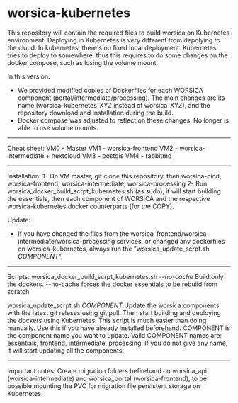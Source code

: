 # worsica-kubernetes

This repository will contain the required files to build worsica on Kubernetes environment.
Deploying in Kubernetes is very different from depolying to the cloud. In kubernetes, there's no fixed local deployment. Kubernetes tries to deploy to somewhere, thus this requires to do some changes on the docker compose, such as losing the volume mount.

In this version:
- We provided modified copies of Dockerfiles for each WORSICA component (portal/intermediate/processing). The main changes are its name (worsica-kubernetes-XYZ instead of worsica-XYZ), and the repository download and installation during the build.
- Docker compose was adjusted to reflect on these changes. No longer is able to use volume mounts.

---------------
Cheat sheet:
VM0 - Master
VM1 - worsica-frontend
VM2 - worsica-intermediate + nextcloud
VM3 - postgis
VM4 - rabbitmq

---------------
Installation:
1- On VM master, git clone this repository, then worsica-cicd, worsica-frontend, worsica-intermediate, worsica-processing
2- Run worsica_docker_build_scrpt_kubernetes.sh (as sudo), it will start building the essentials, then each component of WORSICA and the respective worsica-kubernetes docker counterparts (for the COPY).

Update:
- If you have changed the files from the worsica-frontend/worsica-intermediate/worsica-processing services, or changed any dockerfiles on worsica-kubernetes, always run the "worsica_update_scrpt.sh *COMPONENT*". 

---------------
Scripts:
worsica_docker_build_scrpt_kubernetes.sh *--no-cache*
Build only the dockers. --no-cache forces the docker essentials to be rebuild from scratch

worsica_update_scrpt.sh *COMPONENT*
Update the worsica components with the latest git releses using git pull. Then start building and deploying the dockers using Kubernetes. This script is much easier than doing manually. Use this if you have already installed beforehand.
COMPONENT is the component name you want to update. 
Valid COMPONENT names are: essentials, frontend, intermediate, processing.
If you do not give any name, it will start updating all the components.

----------------
Important notes:
Create migration folders befirehand on worsica_api (worsica-intermediate) and worsica_portal (worsica-frontend), to be possible mounting the PVC for migration file persistent storage on Kubernetes.